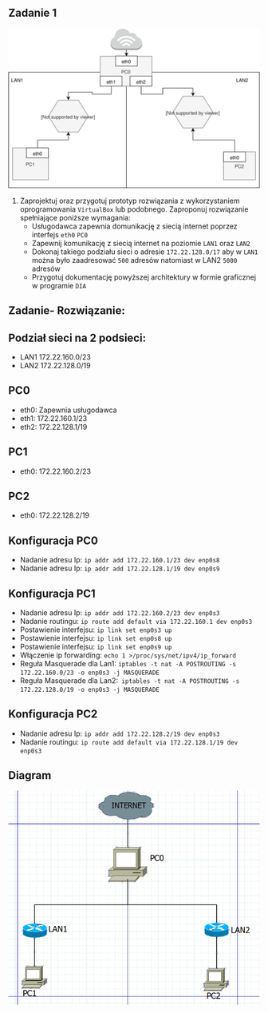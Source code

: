 Zadanie 1
---------

![zadanie 1](zadanie-1.svg)

1. Zaprojektuj oraz przygotuj prototyp rozwiązania z wykorzystaniem oprogramowania ``VirtualBox`` lub podobnego. 
Zaproponuj rozwiązanie spełniające poniższe wymagania:
   * Usługodawca zapewnia domunikację z siecią internet poprzez interfejs ``eth0`` ``PC0``
   * Zapewnij komunikację z siecią internet na poziomie ``LAN1`` oraz ``LAN2``
   * Dokonaj takiego podziału sieci o adresie ``172.22.128.0/17`` aby w ``LAN1`` można było zaadresować ``500`` adresów natomiast w LAN2 ``5000`` adresów    
   * Przygotuj dokumentację powyższej architektury w formie graficznej w programie ``DIA``

Zadanie- Rozwiązanie:
---
Podział sieci na 2 podsieci:
---
  * LAN1 172.22.160.0/23 
  * LAN2 172.22.128.0/19

PC0
---
* eth0: Zapewnia usługodawca
* eth1: 172.22.160.1/23
* eth2: 172.22.128.1/19

PC1
---
* eth0: 172.22.160.2/23

PC2
---
* eth0: 172.22.128.2/19

Konfiguracja PC0
---
* Nadanie adresu Ip: ``ip addr add 172.22.160.1/23 dev enp0s8``
* Nadanie adresu Ip: ``ip addr add 172.22.128.1/19 dev enp0s9``

Konfiguracja PC1
---
* Nadanie adresu Ip: ``ip addr add 172.22.160.2/23 dev enp0s3``
* Nadanie routingu: ``ip route add default via 172.22.160.1 dev enp0s3``
* Postawienie interfejsu: ``ip link set enp0s3 up``
* Postawienie interfejsu: ``ip link set enp0s8 up``
* Postawienie interfejsu: ``ip link set enp0s9 up``
* Włączenie ip forwarding: ``echo 1 >/proc/sys/net/ipv4/ip_forward``
* Reguła Masquerade dla Lan1: ``iptables -t nat -A POSTROUTING -s 172.22.160.0/23 -o enp0s3 -j MASQUERADE``
* Reguła Masquerade dla Lan2:`` iptables -t nat -A POSTROUTING -s 172.22.128.0/19 -o enp0s3 -j MASQUERADE``

Konfiguracja PC2
---
* Nadanie adresu Ip: ``ip addr add 172.22.128.2/19 dev enp0s3``
* Nadanie routingu: ``ip route add default via 172.22.128.1/19 dev enp0s3``

Diagram
---
![diagram](DIAGRAM.png)
